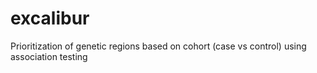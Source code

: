 # excalibur
Prioritization of genetic regions based on cohort (case vs control) using association testing
